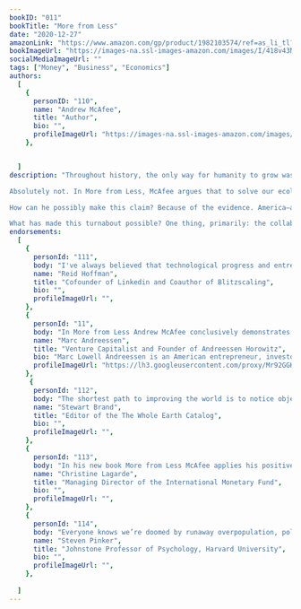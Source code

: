 ```yaml
---
bookID: "011"
bookTitle: "More from Less"
date: "2020-12-27"
amazonLink: "https://www.amazon.com/gp/product/1982103574/ref=as_li_tl?ie=UTF8&camp=1789&creative=9325&creativeASIN=1982103574&linkCode=as2&tag=btmysmarter-20&linkId=67648b0ffa0e86490ae6403172680f11"
bookImageUrl: "https://images-na.ssl-images-amazon.com/images/I/418v43NrDbL._SX329_BO1,204,203,200_.jpg"
socialMediaImageUrl: ""
tags: ["Money", "Business", "Economics"]
authors:
  [
    {
      personID: "110",
      name: "Andrew McAfee",
      title: "Author",
      bio: "",
      profileImageUrl: "https://images-na.ssl-images-amazon.com/images/I/61iLIuyTYWL._SY600_.jpg",
	},


  ]
description: "Throughout history, the only way for humanity to grow was by degrading the Earth: chopping down forests, fouling the air and water, and endlessly digging out resources. Since the first Earth Day in 1970, the reigning argument has been that taking better care of the planet means radically changing course: reducing our consumption, tightening our belts, learning to share and reuse, restraining growth. Is that argument correct?

Absolutely not. In More from Less, McAfee argues that to solve our ecological problems we don’t need to make radical changes. Instead, we need to do more of what we’re already doing: growing technologically sophisticated market-based economies around the world.

How can he possibly make this claim? Because of the evidence. America—a large, high-tech country that accounts for about 25% of the global economy—is now generally using less of most resources year after year, even as its economy and population continue to grow. What’s more, the US is polluting the air and water less, emitting fewer greenhouse gases, and replenishing endangered animal populations. And, as McAfee shows, America is not alone. Other countries are also transforming themselves in fundamental ways.

What has made this turnabout possible? One thing, primarily: the collaboration between technology and capitalism, although good governance and public awareness have also been critical. McAfee does warn of issues that haven’t been solved, like global warming, overfishing, and communities left behind as capitalism and tech progress race forward. But overall, More from Less is a revelatory, paradigm-shifting account of how we’ve stumbled into an unexpectedly better balance with nature—one that holds out the promise of more abundant and greener centuries ahead."
endorsements:
  [
	{
      personId: "111",
      body: "I've always believed that technological progress and entrepreneurship make our lives better. Here, Andrew McAfee shows how these powerful forces are helping us make our planet better too, instead of degrading it. For anyone who wants to help create a future that is both sustainable and abundant, this book is essential reading.",
      name: "Reid Hoffman",
	  title: "Cofounder of Linkedin and Coauthor of Blitzscaling",
	  bio: "",
      profileImageUrl: "",
	},
    {
      personId: "11",
      body: "In More from Less Andrew McAfee conclusively demonstrates how environmentalism requires more technology and capitalism, not less. Our modern technologies actually dematerialize our consumption, giving us higher human welfare with lower material inputs. This is an urgently needed and clear-eyed view of how to have our technological cake and eat it too.",
      name: "Marc Andreessen",
	  title: "Venture Capitalist and Founder of Andreessen Horowitz",
	  bio: "Marc Lowell Andreessen is an American entrepreneur, investor, and software engineer. He is the co-author of Mosaic, the first widely used web browser; co-founder of Netscape; and co-founder and general partner of Silicon Valley venture capital firm Andreessen Horowitz.",
      profileImageUrl: "https://lh3.googleusercontent.com/proxy/Mr92GGKMSza1QI-zFd-a9rHbbQXMqDxk84fCVoioSdhkWYHHFHGW0oszz0DhOOA_2CPVa-dtaJP7CpAWNbjCwG4xOfk68lv8EA89Qq0wG4qlN9_D",
	},
	 {
      personId: "112",
      body: "The shortest path to improving the world is to notice objectively what is already working, and do more of it.  As for the things that are still going wrong, figure out the minimalist way to turn them around, and do that.  McAfee’s More from Less is packed with practical news and advice that will disconcert ideologues of every stripe.",
      name: "Stewart Brand",
	  title: "Editor of the The Whole Earth Catalog",
	  bio: "",
      profileImageUrl: "",
	},
	{
      personId: "113",
      body: "In his new book More from Less McAfee applies his positive approach to the case of our planet, arguing that we have reached a critical tipping point where technology is allowing us to actually reduce our ecological footprint—a truly counterintuitive finding....[This book is] well worth reading even if your first impression, like mine, is: it can’t be true!",
      name: "Christine Lagarde",
	  title: "Managing Director of the International Monetary Fund",
	  bio: "",
      profileImageUrl: "",
	},
	{
      personId: "114",
      body: "Everyone knows we’re doomed by runaway overpopulation, pollution, or resource depletion, whichever comes first. Not only is this view paralyzing and fatalistic, but, as Andrew McAfee shows in this exhilarating book, it’s wrong…More from Less is fascinating, enjoyable to read, and tremendously empowering.",
      name: "Steven Pinker",
	  title: "Johnstone Professor of Psychology, Harvard University",
	  bio: "",
      profileImageUrl: "",
	},
	
  ]
---
```

